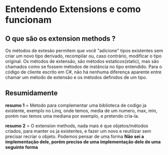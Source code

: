 # Entendendo Extensions e como funcionam

## O que são os extension methods ? 

Os métodos de extesão permitem que você "adicione" tipos existentes sem criar um novo tipo derivado, recompilar ou, caso contrário, modificar o tipo original. Os métodos de extensão, são métodos estaticos(static), mas são chamados como se fossem métodos de instância no tipo entendido. Para o código de cliente escrito em C#, não há nenhuma diferença aparente entre chamar um método de extensão e os métodos definidos de um tipo.

## Resumidamente

**resumo 1** = Metodo para complementar uma biblioteca de codigo ja existente, exemplo no Linq, onde temos, media de um numero, max, min, porém nao temos uma mediana por exemplo, e pretendo cria-la.

**resumo 2** = O extension methods, nada mais é que objetos/métodos criados, para manter os ja existentes, e fazer um novo e reutilizar sem precisar recriar o objeto. Podemos pensar de uma forma **Não sei a implementação dele, porém preciso de uma implementação dele de uma seguinte forma**